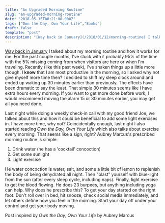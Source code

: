 ```yaml
---
title: "An Upgraded Morning Routine"
slug: "an-upgraded-morning-routine"
date: "2018-05-15T00:21:00.000Z"
tags: ["Own the Day, Own Your Life","Books"]
draft: false
template: "post"
description: "[Way back in January](/2018/01/12/morning-routine) I talked about my morning routine and how it works for me. For the past couple months, I've stuck with it probably 95% of the time with the 5%..."
---
```


[Way back in January](/2018/01/12/morning-routine) I talked about my morning routine and how it works for me. For the past couple months, I've stuck with it probably 95% of the time with the 5% missing coming from when visitors are here or when I'm traveling. Recently (like this past week), I've shaken things up a little more though. I **know** that I am most productive in the morning, so I asked why not give myself more time then? I decided to shift my sleep clock around and ended up waking up 30 minutes earlier than previously. The effects have been dramatic to say the least. That simple 30 minutes seems like I have extra hours every morning. If you want to get more done before work, I would recommend moving the alarm 15 or 30 minutes earlier, you may get all you need done.

Last night while doing a weekly check-in call with my good friend Joe, we talked about this and how it could be beneficial to add some light exercises in. I have more time, why not? Coincidentally enough, last night I also started reading *Own the Day, Own Your Life* which also talks about exercise every morning. That seems like a sign, right? Aubrey Marcus's prescribed morning routine is simple:

1. Drink water (he has a 'cocktail' concoction)
2. Get some sunlight
3. Light exercise

He water concoction is water, salt, and some a little bit of lemon to replenish the body of being dehydrated all night. Then "blast" yourself with blue-light from the sun (after every sleep cycle, including naps). Finally, light exercise to get the blood flowing. He does 23 burpees, but anything including yoga can help. Why does he prescribe this? To get your day started on the right foot. Don't roll over in bed, hit snooze, check social media immediately, and let others define how you feel in the morning. Start your day off under your control and get your body moving.


Post inspired by *Own the Day, Own Your Life* by Aubrey Marcus
